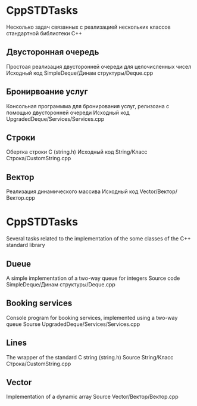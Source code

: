 # CppSTDTasks
Несколько задач связанных с реализацией нескольких классов стандартной библиотеки C++
## Двусторонная очередь
Простоая реализация двусторонней очереди для целочисленных чисел
Исходный код SimpleDeque/Динам структуры/Deque.cpp
## Бронирвоание услуг 
Консольная программма для бронирования услуг, релизоана с помощью  двусторонней очереди
Исходный код UpgradedDeque/Services/Services.cpp
## Строки
Обертка строки C (string.h)
Иcходный код String/Класс Строка/CustomString.cpp
## Вектор
Реализация динамического массива
Исходный код Vector/Вектор/Вектор.cpp

# CppSTDTasks
Several tasks related to the implementation of the some classes of the C++ standard library
## Dueue
A simple implementation of a two-way queue for integers
Source code SimpleDeque/Динам структуры/Deque.cpp
## Booking services
Console program for booking services, implemented using a two-way queue
Sourse UpgradedDeque/Services/Services.cpp
## Lines
The wrapper of the standard C string (string.h)
Source String/Класс Строка/CustomString.cpp
## Vector
Implementation of a dynamic array
Source Vector/Вектор/Вектор.cpp
